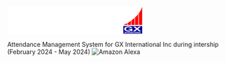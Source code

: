  <img align=center src="storage/logo2.png"> 

Attendance Management System for GX International Inc during intership (February 2024 - May 2024)
![Amazon Alexa](https://img.shields.io/badge/amazon%20alexa-52b5f7?style=for-the-badge&logo=amazon%20alexa&logoColor=white)
 
